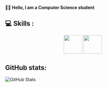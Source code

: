 #### 🙋‍♂️ Hello, I am a Computer Science student

## 💻 Skills :

<p align="center">
<img src="https://cdn.jsdelivr.net/gh/devicons/devicon/icons/c/c-original.svg" height="60" width="60"/>
<img src="https://cdn.jsdelivr.net/gh/devicons/devicon/icons/cplusplus/cplusplus-original.svg" height="60" width="60"/>
</p>

## GitHub stats:

![GitHub Stats](https://github-readme-stats.vercel.app/api?username=redmoh1&theme=dark)
